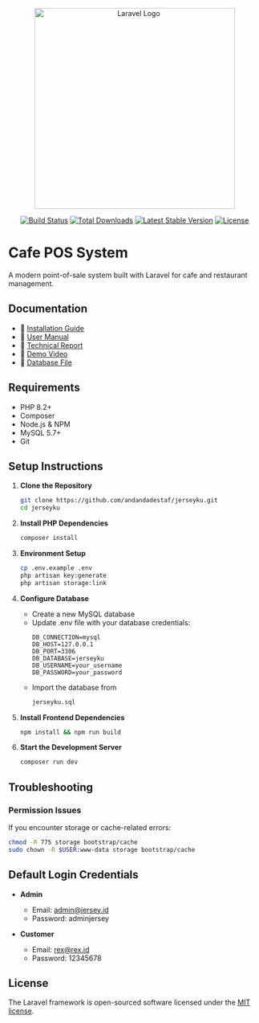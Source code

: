 <p align="center"><a href="https://laravel.com" target="_blank"><img src="https://raw.githubusercontent.com/laravel/art/master/logo-lockup/5%20SVG/2%20CMYK/1%20Full%20Color/laravel-logolockup-cmyk-red.svg" width="400" alt="Laravel Logo"></a></p>

<p align="center">
<a href="https://github.com/laravel/framework/actions"><img src="https://github.com/laravel/framework/workflows/tests/badge.svg" alt="Build Status"></a>
<a href="https://packagist.org/packages/laravel/framework"><img src="https://img.shields.io/packagist/dt/laravel/framework" alt="Total Downloads"></a>
<a href="https://packagist.org/packages/laravel/framework"><img src="https://img.shields.io/packagist/v/laravel/framework" alt="Latest Stable Version"></a>
<a href="https://packagist.org/packages/laravel/framework"><img src="https://img.shields.io/packagist/l/laravel/framework" alt="License"></a>
</p>

# Cafe POS System

A modern point-of-sale system built with Laravel for cafe and restaurant management.

## Documentation

- 📄 [Installation Guide](#setup-instructions)
- 📄 [User Manual](Buku%20Petunjuk%20Penggunaan%20Aplikasi%20Jerseyku.pdf)
- 📄 [Technical Report](Laporan%20Tugas%20Besar%20Pemrograman%20Basis%20Data.pdf)
- 🎥 [Demo Video](demo.mp4)
- 💾 [Database File](cafe_pos.sql)

## Requirements

- PHP 8.2+
- Composer
- Node.js & NPM
- MySQL 5.7+
- Git

## Setup Instructions

1. **Clone the Repository**
   ```bash
   git clone https://github.com/andandadestaf/jerseyku.git
   cd jerseyku
   ```

2. **Install PHP Dependencies**
   ```bash
   composer install
   ```

3. **Environment Setup**
   ```bash
   cp .env.example .env
   php artisan key:generate
   php artisan storage:link
   ```

4. **Configure Database**
   - Create a new MySQL database
   - Update .env file with your database credentials:
     ```
     DB_CONNECTION=mysql
     DB_HOST=127.0.0.1
     DB_PORT=3306
     DB_DATABASE=jerseyku
     DB_USERNAME=your_username
     DB_PASSWORD=your_password
     ```
   - Import the database from
     ```bash
     jerseyku.sql
     ```

5. **Install Frontend Dependencies**
   ```bash
   npm install && npm run build
   ```

6. **Start the Development Server**
   ```bash
   composer run dev
   ```

## Troubleshooting

### Permission Issues
If you encounter storage or cache-related errors:
```bash
chmod -R 775 storage bootstrap/cache
sudo chown -R $USER:www-data storage bootstrap/cache
```

## Default Login Credentials

- **Admin**
  - Email: admin@jersey.id
  - Password: adminjersey

- **Customer**
  - Email: rex@rex.id
  - Password: 12345678

## License

The Laravel framework is open-sourced software licensed under the [MIT license](https://opensource.org/licenses/MIT).
